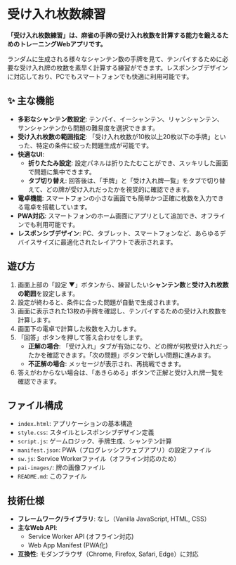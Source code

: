 # 受け入れ枚数練習

**「受け入れ枚数練習」は、麻雀の手牌の受け入れ枚数を計算する能力を鍛えるためのトレーニングWebアプリです。**

ランダムに生成される様々なシャンテン数の手牌を見て、テンパイするために必要な受け入れ牌の枚数を素早く計算する練習ができます。レスポンシブデザインに対応しており、PCでもスマートフォンでも快適に利用可能です。


## ✨ 主な機能

- **多彩なシャンテン数設定**: テンパイ、イーシャンテン、リャンシャンテン、サンシャンテンから問題の難易度を選択できます。
- **受け入れ枚数の範囲指定**: 「受け入れ枚数が10枚以上20枚以下の手牌」といった、特定の条件に絞った問題生成が可能です。
- **快適なUI**:
    - **折りたたみ設定**: 設定パネルは折りたたむことができ、スッキリした画面で問題に集中できます。
    - **タブ切り替え**: 回答後は、「手牌」と「受け入れ牌一覧」をタブで切り替えて、どの牌が受け入れだったかを視覚的に確認できます。
- **電卓機能**: スマートフォンの小さな画面でも簡単かつ正確に枚数を入力できる電卓を搭載しています。
- **PWA対応**: スマートフォンのホーム画面にアプリとして追加でき、オフラインでも利用可能です。
- **レスポンシブデザイン**: PC、タブレット、スマートフォンなど、あらゆるデバイスサイズに最適化されたレイアウトで表示されます。

## 遊び方

1.  画面上部の「設定 ▼」ボタンから、練習したい**シャンテン数**と**受け入れ枚数の範囲**を設定します。
2.  設定が終わると、条件に合った問題が自動で生成されます。
3.  画面に表示された13枚の手牌を確認し、テンパイするための受け入れ枚数を計算します。
4.  画面下の電卓で計算した枚数を入力します。
5.  「回答」ボタンを押して答え合わせをします。
    - **正解の場合**: 「受け入れ」タブが有効になり、どの牌が何枚受け入れだったかを確認できます。「次の問題」ボタンで新しい問題に進みます。
    - **不正解の場合**: メッセージが表示され、再挑戦できます。
6.  答えがわからない場合は、「あきらめる」ボタンで正解と受け入れ牌一覧を確認できます。

## ファイル構成

-   `index.html`: アプリケーションの基本構造
-   `style.css`: スタイルとレスポンシブデザイン定義
-   `script.js`: ゲームロジック、手牌生成、シャンテン計算
-   `manifest.json`: PWA（プログレッシブウェブアプリ）の設定ファイル
-   `sw.js`: Service Workerファイル（オフライン対応のため）
-   `pai-images/`: 牌の画像ファイル
-   `README.md`: このファイル

## 技術仕様

-   **フレームワーク/ライブラリ**: なし（Vanilla JavaScript, HTML, CSS）
-   **主なWeb API**:
    -   Service Worker API (オフライン対応)
    -   Web App Manifest (PWA化)
-   **互換性**: モダンブラウザ（Chrome, Firefox, Safari, Edge）に対応

